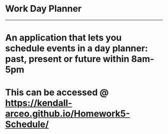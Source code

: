 # Work Day Planner
----------------------------------
# An application that lets you schedule events in a day planner: past, present or future within 8am-5pm

# This can be accessed @ https://kendall-arceo.github.io/Homework5-Schedule/